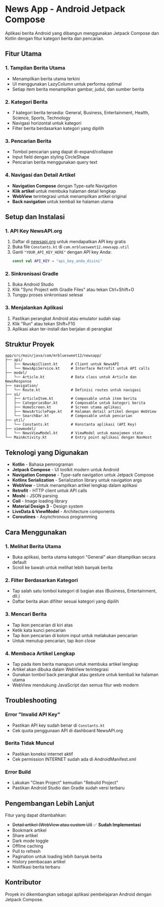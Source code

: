# News App - Android Jetpack Compose

Aplikasi berita Android yang dibangun menggunakan Jetpack Compose dan Kotlin dengan fitur kategori berita dan pencarian.

## Fitur Utama

### 1. Tampilan Berita Utama

- Menampilkan berita utama terkini
- UI menggunakan LazyColumn untuk performa optimal
- Setiap item berita menampilkan gambar, judul, dan sumber berita

### 2. Kategori Berita

- 7 kategori berita tersedia: General, Business, Entertainment, Health, Science, Sports, Technology
- Navigasi horizontal untuk kategori
- Filter berita berdasarkan kategori yang dipilih

### 3. Pencarian Berita

- Tombol pencarian yang dapat di-expand/collapse
- Input field dengan styling CircleShape
- Pencarian berita menggunakan query text

### 4. Navigasi dan Detail Artikel

- **Navigation Compose** dengan Type-safe Navigation
- **Klik artikel** untuk membuka halaman detail lengkap
- **WebView** terintegrasi untuk menampilkan artikel original
- **Back navigation** untuk kembali ke halaman utama

## Setup dan Instalasi

### 1. API Key NewsAPI.org

1. Daftar di [newsapi.org](https://newsapi.org) untuk mendapatkan API key gratis
2. Buka file `Constants.kt` di `com.mrbluesweet12.newsapp.util`
3. Ganti `"YOUR_API_KEY_HERE"` dengan API key Anda:
   ```kotlin
   const val API_KEY = "api_key_anda_disini"
   ```

### 2. Sinkronisasi Gradle

1. Buka Android Studio
2. Klik "Sync Project with Gradle Files" atau tekan Ctrl+Shift+O
3. Tunggu proses sinkronisasi selesai

### 3. Menjalankan Aplikasi

1. Pastikan perangkat Android atau emulator sudah siap
2. Klik "Run" atau tekan Shift+F10
3. Aplikasi akan ter-install dan berjalan di perangkat

## Struktur Proyek

```
app/src/main/java/com/mrbluesweet12/newsapp/
├── api/
│   ├── NewsApiClient.kt      # Client untuk NewsAPI
│   └── NewsApiService.kt     # Interface Retrofit untuk API calls
├── model/
│   └── Article.kt            # Data class untuk Article dan NewsResponse
├── navigation/
│   └── Route.kt              # Definisi routes untuk navigasi
├── ui/
│   ├── ArticleItem.kt        # Composable untuk item berita
│   ├── CategoriesBar.kt      # Composable untuk kategori berita
│   ├── HomeScreen.kt         # Screen utama aplikasi
│   ├── NewsArticlePage.kt    # Halaman detail artikel dengan WebView
│   └── SearchBar.kt          # Composable untuk pencarian
├── util/
│   └── Constants.kt          # Konstanta aplikasi (API Key)
├── viewmodel/
│   └── NewsViewModel.kt      # ViewModel untuk manajemen state
└── MainActivity.kt           # Entry point aplikasi dengan NavHost
```

## Teknologi yang Digunakan

- **Kotlin** - Bahasa pemrograman
- **Jetpack Compose** - UI toolkit modern untuk Android
- **Navigation Compose** - Type-safe navigation untuk Jetpack Compose
- **Kotlinx Serialization** - Serialization library untuk navigation args
- **WebView** - Untuk menampilkan artikel lengkap dalam aplikasi
- **Retrofit** - HTTP client untuk API calls
- **Moshi** - JSON parsing
- **Coil** - Image loading library
- **Material Design 3** - Design system
- **LiveData & ViewModel** - Architecture components
- **Coroutines** - Asynchronous programming

## Cara Menggunakan

### 1. Melihat Berita Utama

- Buka aplikasi, berita utama kategori "General" akan ditampilkan secara default
- Scroll ke bawah untuk melihat lebih banyak berita

### 2. Filter Berdasarkan Kategori

- Tap salah satu tombol kategori di bagian atas (Business, Entertainment, dll.)
- Daftar berita akan difilter sesuai kategori yang dipilih

### 3. Mencari Berita

- Tap ikon pencarian di kiri atas
- Ketik kata kunci pencarian
- Tap ikon pencarian di kolom input untuk melakukan pencarian
- Untuk menutup pencarian, tap ikon close

### 4. Membaca Artikel Lengkap

- Tap pada item berita manapun untuk membuka artikel lengkap
- Artikel akan dibuka dalam WebView terintegrasi
- Gunakan tombol back perangkat atau gesture untuk kembali ke halaman utama
- WebView mendukung JavaScript dan semua fitur web modern

## Troubleshooting

### Error "Invalid API Key"

- Pastikan API key sudah benar di `Constants.kt`
- Cek quota penggunaan API di dashboard NewsAPI.org

### Berita Tidak Muncul

- Pastikan koneksi internet aktif
- Cek permission INTERNET sudah ada di AndroidManifest.xml

### Error Build

- Lakukan "Clean Project" kemudian "Rebuild Project"
- Pastikan Android Studio dan Gradle sudah versi terbaru

## Pengembangan Lebih Lanjut

Fitur yang dapat ditambahkan:

- ~~Detail artikel (WebView atau custom UI)~~ ✅ **Sudah Implementasi**
- Bookmark artikel
- Share artikel
- Dark mode toggle
- Offline caching
- Pull to refresh
- Pagination untuk loading lebih banyak berita
- History pembacaan artikel
- Notifikasi berita terbaru

## Kontributor

Proyek ini dikembangkan sebagai aplikasi pembelajaran Android dengan Jetpack Compose.
